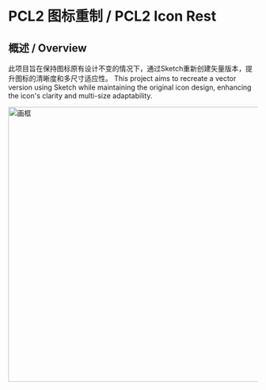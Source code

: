 # PCL2 图标重制 / PCL2 Icon Rest

## 概述 / Overview

此项目旨在保持图标原有设计不变的情况下，通过Sketch重新创建矢量版本，提升图标的清晰度和多尺寸适应性。
This project aims to recreate a vector version using Sketch while maintaining the original icon design, enhancing the icon's clarity and multi-size adaptability.

<img width="554" height="555" alt="画框" src="https://github.com/user-attachments/assets/c915c54f-e0fb-41c1-ad01-918f7975545a" />
